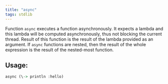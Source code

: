 ```yaml
---
title: "async"
tags: stdlib
---
```


Function `async` executes a function asynchronously. It expects a lambda and this lambda will be computed asynchronously, thus not blocking the current thread. Result of this function is the result of the lambda provided as an argument. If `async` functions are nested, then the result of the whole expression is the result of the nested-most function.

## Usage:
```haskell
async (\-> println :hello)
```
